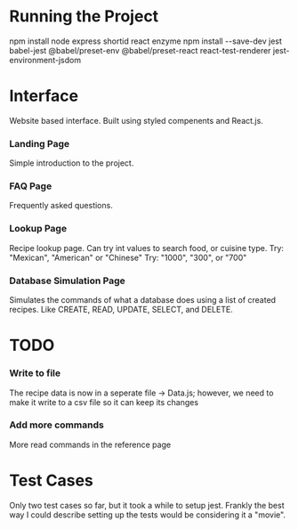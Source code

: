 # Running the Project
npm install node express shortid react enzyme 
npm install --save-dev  jest babel-jest @babel/preset-env @babel/preset-react react-test-renderer jest-environment-jsdom

# Interface
Website based interface. Built using styled compenents and React.js.

### Landing Page
Simple introduction to the project.

### FAQ Page
Frequently asked questions. 

### Lookup Page
Recipe lookup page. Can try int values to search food, or cuisine type. 
Try: "Mexican", "American" or "Chinese"
Try: "1000", "300", or "700"

### Database Simulation Page
Simulates the commands of what a database does using a list of created recipes. Like CREATE, READ, UPDATE, SELECT, and DELETE. 

# TODO 

### Write to file
The recipe data is now in a seperate file -> Data.js; however, we need to make it write to a csv file so it can keep its changes

### Add more commands
More read commands in the reference page

# Test Cases
Only two test cases so far, but it took a while to setup jest. Frankly the best way I could describe setting up the tests would be considering it a "movie". 
